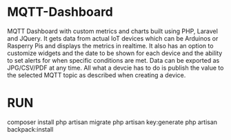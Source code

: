 # MQTT-Dashboard
MQTT Dashboard with custom metrics and charts built using PHP, Laravel and JQuery.
It gets data from actual IoT devices which can be Arduinos or Rasperry Pis and displays the metrics in realtime. It also has an option to customize widgets and the date to be shown for each device and the ability to set alerts for when specific conditions are met. Data can be exported as JPG/CSV/PDF at any time. All what a devcie has to do is publish the value to the selected MQTT topic as described when creating a device.

# RUN
composer install
php artisan migrate
php artisan key:generate
php artisan backpack:install
